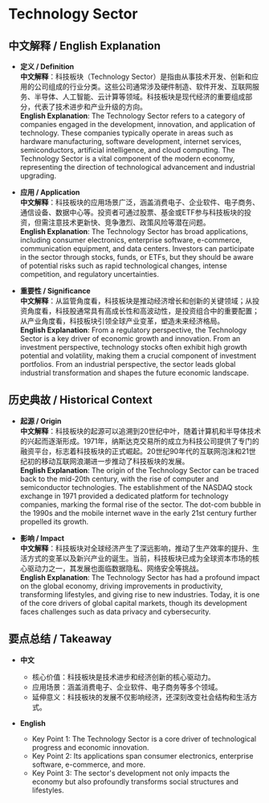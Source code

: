 # Technology Sector

## 中文解释 / English Explanation

* **定义 / Definition**  
  **中文解释**：科技板块（Technology Sector）是指由从事技术开发、创新和应用的公司组成的行业分类。这些公司通常涉及硬件制造、软件开发、互联网服务、半导体、人工智能、云计算等领域。科技板块是现代经济的重要组成部分，代表了技术进步和产业升级的方向。  
  **English Explanation**: The Technology Sector refers to a category of companies engaged in the development, innovation, and application of technology. These companies typically operate in areas such as hardware manufacturing, software development, internet services, semiconductors, artificial intelligence, and cloud computing. The Technology Sector is a vital component of the modern economy, representing the direction of technological advancement and industrial upgrading.

* **应用 / Application**  
  **中文解释**：科技板块的应用场景广泛，涵盖消费电子、企业软件、电子商务、通信设备、数据中心等。投资者可通过股票、基金或ETF参与科技板块的投资，但需注意技术更新快、竞争激烈、政策风险等潜在问题。  
  **English Explanation**: The Technology Sector has broad applications, including consumer electronics, enterprise software, e-commerce, communication equipment, and data centers. Investors can participate in the sector through stocks, funds, or ETFs, but they should be aware of potential risks such as rapid technological changes, intense competition, and regulatory uncertainties.

* **重要性 / Significance**  
  **中文解释**：从监管角度看，科技板块是推动经济增长和创新的关键领域；从投资角度看，科技股通常具有高成长性和高波动性，是投资组合中的重要配置；从产业角度看，科技板块引领全球产业变革，塑造未来经济格局。  
  **English Explanation**: From a regulatory perspective, the Technology Sector is a key driver of economic growth and innovation. From an investment perspective, technology stocks often exhibit high growth potential and volatility, making them a crucial component of investment portfolios. From an industrial perspective, the sector leads global industrial transformation and shapes the future economic landscape.

## 历史典故 / Historical Context

* **起源 / Origin**  
  **中文解释**：科技板块的起源可以追溯到20世纪中叶，随着计算机和半导体技术的兴起而逐渐形成。1971年，纳斯达克交易所的成立为科技公司提供了专门的融资平台，标志着科技板块的正式崛起。20世纪90年代的互联网泡沫和21世纪初的移动互联网浪潮进一步推动了科技板块的发展。  
  **English Explanation**: The origin of the Technology Sector can be traced back to the mid-20th century, with the rise of computer and semiconductor technologies. The establishment of the NASDAQ stock exchange in 1971 provided a dedicated platform for technology companies, marking the formal rise of the sector. The dot-com bubble in the 1990s and the mobile internet wave in the early 21st century further propelled its growth.

* **影响 / Impact**  
  **中文解释**：科技板块对全球经济产生了深远影响，推动了生产效率的提升、生活方式的变革以及新兴产业的诞生。当前，科技板块已成为全球资本市场的核心驱动力之一，其发展也面临数据隐私、网络安全等挑战。  
  **English Explanation**: The Technology Sector has had a profound impact on the global economy, driving improvements in productivity, transforming lifestyles, and giving rise to new industries. Today, it is one of the core drivers of global capital markets, though its development faces challenges such as data privacy and cybersecurity.

## 要点总结 / Takeaway

* **中文**  
  - 核心价值：科技板块是技术进步和经济创新的核心驱动力。  
  - 应用场景：涵盖消费电子、企业软件、电子商务等多个领域。  
  - 延伸意义：科技板块的发展不仅影响经济，还深刻改变社会结构和生活方式。  

* **English**  
  - Key Point 1: The Technology Sector is a core driver of technological progress and economic innovation.  
  - Key Point 2: Its applications span consumer electronics, enterprise software, e-commerce, and more.  
  - Key Point 3: The sector's development not only impacts the economy but also profoundly transforms social structures and lifestyles.
